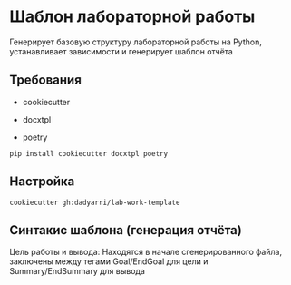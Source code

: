 # Шаблон лабораторной работы

Генерирует базовую структуру лабораторной работы на Python, устанавливает зависимости и генерирует шаблон отчёта

## Требования

- cookiecutter

- docxtpl

- poetry

`pip install cookiecutter docxtpl poetry`

## Настройка

`cookiecutter gh:dadyarri/lab-work-template`

## Синтакис шаблона (генерация отчёта)

Цель работы и вывода:
    Находятся в начале сгенерированного файла, заключены между тегами Goal/EndGoal для цели и Summary/EndSummary для вывода
